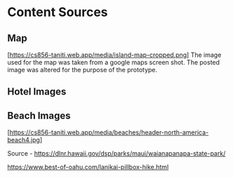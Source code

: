 # Content Sources

## Map

[https://cs856-taniti.web.app/media/island-map-cropped.png]
The image used for the map was taken from a google maps screen shot.
The posted image was altered for the purpose of the prototype.

## Hotel Images



## Beach Images

[https://cs856-taniti.web.app/media/beaches/header-north-america-beach4.jpg]
 
Source - https://dlnr.hawaii.gov/dsp/parks/maui/waianapanapa-state-park/



https://www.best-of-oahu.com/lanikai-pillbox-hike.html